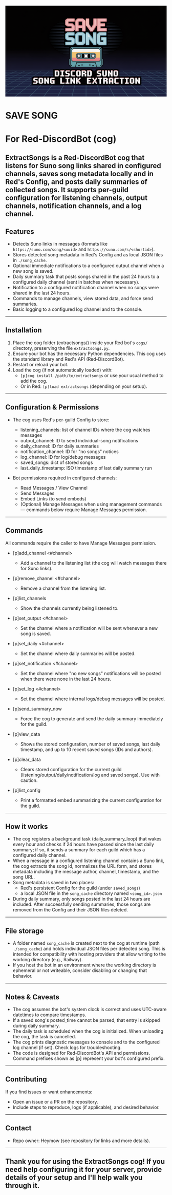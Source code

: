 ![Save Song Logo](./save-song.png)

# SAVE SONG
# For Red-DiscordBot (cog)

ExtractSongs is a Red-DiscordBot cog that listens for Suno song links shared in configured channels, saves song metadata locally and in Red's Config, and posts daily summaries of collected songs. It supports per-guild configuration for listening channels, output channels, notification channels, and a log channel.
---
## Features
- Detects Suno links in messages (formats like `https://suno.com/song/<uuid>` and `https://suno.com/s/<shortid>`).
- Stores detected song metadata in Red's Config and as local JSON files in `./song_cache`.
- Optional immediate notifications to a configured output channel when a new song is saved.
- Daily summary task that posts songs shared in the past 24 hours to a configured daily channel (sent in batches when necessary).
- Notification to a configured notification channel when no songs were shared in the last 24 hours.
- Commands to manage channels, view stored data, and force send summaries.
- Basic logging to a configured log channel and to the console.
---
## Installation
1. Place the cog folder (extractsongs/) inside your Red bot's `cogs/` directory, preserving the file `extractsongs.py`.
2. Ensure your bot has the necessary Python dependencies. This cog uses the standard library and Red's API (Red-DiscordBot).
3. Restart or reload your bot.
4. Load the cog (if not automatically loaded) with:
   - `[p]cog install /path/to/extractsongs` or use your usual method to add the cog.
   - Or in Red: `[p]load extractsongs` (depending on your setup).
---
## Configuration & Permissions
- The cog uses Red's per-guild Config to store:
  - listening_channels: list of channel IDs where the cog watches messages
  - output_channel: ID to send individual-song notifications
  - daily_channel: ID for daily summaries
  - notification_channel: ID for "no songs" notices
  - log_channel: ID for log/debug messages
  - saved_songs: dict of stored songs
  - last_daily_timestamp: ISO timestamp of last daily summary run

- Bot permissions required in configured channels:
  - Read Messages / View Channel
  - Send Messages
  - Embed Links (to send embeds)
  - (Optional) Manage Messages when using management commands — commands below require Manage Messages permission.
---
## Commands
All commands require the caller to have Manage Messages permission.

- [p]add_channel <#channel>
  - Add a channel to the listening list (the cog will watch messages there for Suno links).

- [p]remove_channel <#channel>
  - Remove a channel from the listening list.

- [p]list_channels
  - Show the channels currently being listened to.

- [p]set_output <#channel>
  - Set the channel where a notification will be sent whenever a new song is saved.

- [p]set_daily <#channel>
  - Set the channel where daily summaries will be posted.

- [p]set_notification <#channel>
  - Set the channel where "no new songs" notifications will be posted when there were none in the last 24 hours.

- [p]set_log <#channel>
  - Set the channel where internal logs/debug messages will be posted.

- [p]send_summary_now
  - Force the cog to generate and send the daily summary immediately for the guild.

- [p]view_data
  - Shows the stored configuration, number of saved songs, last daily timestamp, and up to 10 recent saved songs (IDs and authors).

- [p]clear_data
  - Clears stored configuration for the current guild (listening/output/daily/notification/log and saved songs). Use with caution.

- [p]list_config
  - Print a formatted embed summarizing the current configuration for the guild.
---
## How it works
- The cog registers a background task (daily_summary_loop) that wakes every hour and checks if 24 hours have passed since the last daily summary; if so, it sends a summary for each guild which has a configured daily channel.
- When a message in a configured listening channel contains a Suno link, the cog extracts the song id, normalizes the URL form, and stores metadata including the message author, channel, timestamp, and the song URL.
- Song metadata is saved in two places:
  - Red's persistent Config for the guild (under `saved_songs`)
  - a local JSON file in the `song_cache` directory named `<song_id>.json`
- During daily summary, only songs posted in the last 24 hours are included. After successfully sending summaries, those songs are removed from the Config and their JSON files deleted.
---
## File storage
- A folder named `song_cache` is created next to the cog at runtime (path `./song_cache`) and holds individual JSON files per detected song. This is intended for compatibility with hosting providers that allow writing to the working directory (e.g., Railway).
- If you host the bot in an environment where the working directory is ephemeral or not writeable, consider disabling or changing that behavior.
---
## Notes & Caveats
- The cog assumes the bot's system clock is correct and uses UTC-aware datetimes to compare timestamps.
- If a saved song's posted_time cannot be parsed, that entry is skipped during daily summary.
- The daily task is scheduled when the cog is initialized. When unloading the cog, the task is cancelled.
- The cog prints diagnostic messages to console and to the configured log channel (if set). Check logs for troubleshooting.
- The code is designed for Red-DiscordBot's API and permissions. Command prefixes shown as [p] represent your bot's configured prefix.
---
## Contributing
If you find issues or want enhancements:
- Open an issue or a PR on the repository.
- Include steps to reproduce, logs (if applicable), and desired behavior.
---
## Contact
- Repo owner: Heymow (see repository for links and more details).
---
## Thank you for using the ExtractSongs cog! If you need help configuring it for your server, provide details of your setup and I'll help walk you through it.
